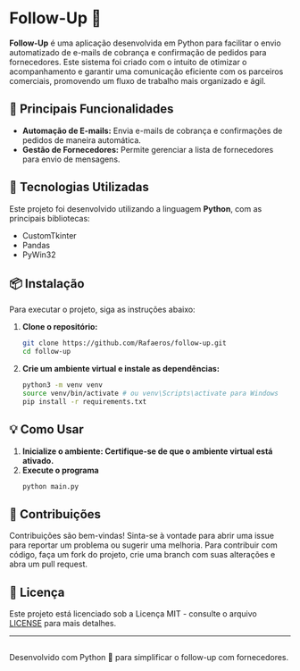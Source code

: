 # Follow-Up 📧

**Follow-Up** é uma aplicação desenvolvida em Python para facilitar o envio automatizado de e-mails de cobrança e confirmação de pedidos para fornecedores. Este sistema foi criado com o intuito de otimizar o acompanhamento e garantir uma comunicação eficiente com os parceiros comerciais, promovendo um fluxo de trabalho mais organizado e ágil.

## 🌟 Principais Funcionalidades

- **Automação de E-mails:** Envia e-mails de cobrança e confirmações de pedidos de maneira automática.
- **Gestão de Fornecedores:** Permite gerenciar a lista de fornecedores para envio de mensagens.

## 🚀 Tecnologias Utilizadas

Este projeto foi desenvolvido utilizando a linguagem **Python**, com as principais bibliotecas:
- CustomTkinter
- Pandas
- PyWin32

## 📦 Instalação

Para executar o projeto, siga as instruções abaixo:

1. **Clone o repositório:**
   ```bash
   git clone https://github.com/Rafaeros/follow-up.git
   cd follow-up
2. **Crie um ambiente virtual e instale as dependências:**
   ```bash
   python3 -m venv venv
   source venv/bin/activate # ou venv\Scripts\activate para Windows
   pip install -r requirements.txt
## **💡 Como Usar**

1. **Inicialize o ambiente: Certifique-se de que o ambiente virtual está ativado.**
2. **Execute o programa**
    ```bash
    python main.py
## 🤝 Contribuições
Contribuições são bem-vindas! Sinta-se à vontade para abrir uma issue para reportar um problema ou sugerir uma melhoria. Para contribuir com código, faça um fork do projeto, crie uma branch com suas alterações e abra um pull request.

## 📄 Licença

Este projeto está licenciado sob a Licença MIT - consulte o arquivo [LICENSE](LICENSE) para mais detalhes.

---
##

Desenvolvido com Python 🐍 para simplificar o follow-up com fornecedores.